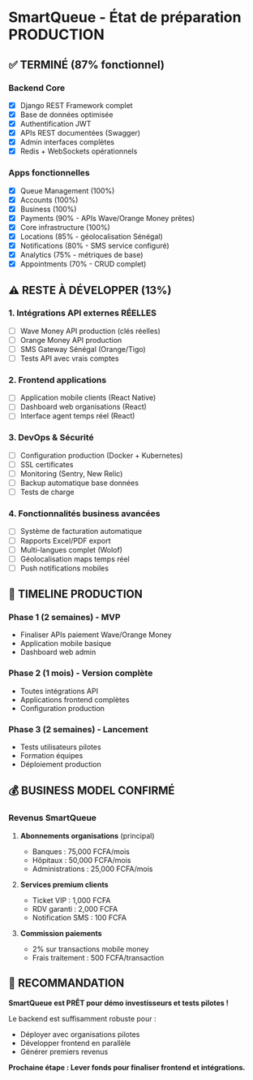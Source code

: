 # SmartQueue - État de préparation PRODUCTION

## ✅ TERMINÉ (87% fonctionnel)

### Backend Core
- [x] Django REST Framework complet
- [x] Base de données optimisée
- [x] Authentification JWT
- [x] APIs REST documentées (Swagger)
- [x] Admin interfaces complètes
- [x] Redis + WebSockets opérationnels

### Apps fonctionnelles
- [x] Queue Management (100%)
- [x] Accounts (100%)
- [x] Business (100%)
- [x] Payments (90% - APIs Wave/Orange Money prêtes)
- [x] Core infrastructure (100%)
- [x] Locations (85% - géolocalisation Sénégal)
- [x] Notifications (80% - SMS service configuré)
- [x] Analytics (75% - métriques de base)
- [x] Appointments (70% - CRUD complet)

## ⚠️ RESTE À DÉVELOPPER (13%)

### 1. Intégrations API externes RÉELLES
- [ ] Wave Money API production (clés réelles)
- [ ] Orange Money API production
- [ ] SMS Gateway Sénégal (Orange/Tigo)
- [ ] Tests API avec vrais comptes

### 2. Frontend applications
- [ ] Application mobile clients (React Native)
- [ ] Dashboard web organisations (React)
- [ ] Interface agent temps réel (React)

### 3. DevOps & Sécurité
- [ ] Configuration production (Docker + Kubernetes)
- [ ] SSL certificates
- [ ] Monitoring (Sentry, New Relic)
- [ ] Backup automatique base données
- [ ] Tests de charge

### 4. Fonctionnalités business avancées
- [ ] Système de facturation automatique
- [ ] Rapports Excel/PDF export
- [ ] Multi-langues complet (Wolof)
- [ ] Géolocalisation maps temps réel
- [ ] Push notifications mobiles

## 🎯 TIMELINE PRODUCTION

### Phase 1 (2 semaines) - MVP
- Finaliser APIs paiement Wave/Orange Money
- Application mobile basique
- Dashboard web admin

### Phase 2 (1 mois) - Version complète
- Toutes intégrations API
- Applications frontend complètes
- Configuration production

### Phase 3 (2 semaines) - Lancement
- Tests utilisateurs pilotes
- Formation équipes
- Déploiement production

## 💰 BUSINESS MODEL CONFIRMÉ

### Revenus SmartQueue
1. **Abonnements organisations** (principal)
   - Banques : 75,000 FCFA/mois
   - Hôpitaux : 50,000 FCFA/mois
   - Administrations : 25,000 FCFA/mois

2. **Services premium clients**
   - Ticket VIP : 1,000 FCFA
   - RDV garanti : 2,000 FCFA
   - Notification SMS : 100 FCFA

3. **Commission paiements**
   - 2% sur transactions mobile money
   - Frais traitement : 500 FCFA/transaction

## 🚀 RECOMMANDATION

**SmartQueue est PRÊT pour démo investisseurs et tests pilotes !**

Le backend est suffisamment robuste pour :
- Déployer avec organisations pilotes
- Développer frontend en parallèle
- Générer premiers revenus

**Prochaine étape : Lever fonds pour finaliser frontend et intégrations.**